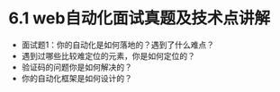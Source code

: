 # 6.1 web自动化面试真题及技术点讲解

- 面试题1：你的自动化是如何落地的？遇到了什么难点？
- 遇到过哪些比较难定位的元素，你是如何定位的？
- 验证码的问题你是如何解决的？
- 你的自动化框架是如何设计的？